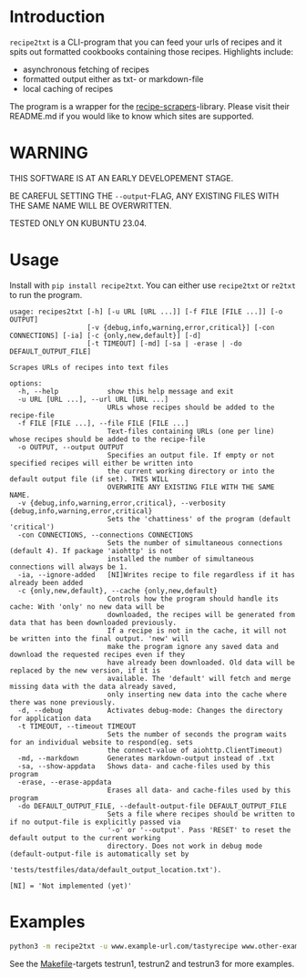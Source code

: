 # Introduction

`recipe2txt` is a CLI-program that you can feed your urls of recipes and it spits out formatted cookbooks containing those recipes. Highlights include:

* asynchronous fetching of recipes
* formatted output either as txt- or markdown-file
* local caching of recipes

The program is a wrapper for the [recipe-scrapers](https://github.com/hhursev/recipe-scrapers)-library. Please visit their README.md if you would like to know which sites are supported.

# WARNING

THIS SOFTWARE IS AT AN EARLY DEVELOPEMENT STAGE.

BE CAREFUL SETTING THE `--output`-FLAG, ANY EXISTING FILES WITH THE SAME NAME WILL BE OVERWRITTEN.

TESTED ONLY ON KUBUNTU 23.04.

# Usage

Install with `pip install recipe2txt`. You can either use `recipe2txt` or `re2txt` to run the program.

```
usage: recipes2txt [-h] [-u URL [URL ...]] [-f FILE [FILE ...]] [-o OUTPUT]
                   [-v {debug,info,warning,error,critical}] [-con CONNECTIONS] [-ia] [-c {only,new,default}] [-d]
                   [-t TIMEOUT] [-md] [-sa | -erase | -do DEFAULT_OUTPUT_FILE]

Scrapes URLs of recipes into text files

options:
  -h, --help            show this help message and exit
  -u URL [URL ...], --url URL [URL ...]
                        URLs whose recipes should be added to the recipe-file
  -f FILE [FILE ...], --file FILE [FILE ...]
                        Text-files containing URLs (one per line) whose recipes should be added to the recipe-file
  -o OUTPUT, --output OUTPUT
                        Specifies an output file. If empty or not specified recipes will either be written into
                        the current working directory or into the default output file (if set). THIS WILL
                        OVERWRITE ANY EXISTING FILE WITH THE SAME NAME.
  -v {debug,info,warning,error,critical}, --verbosity {debug,info,warning,error,critical}
                        Sets the 'chattiness' of the program (default 'critical')
  -con CONNECTIONS, --connections CONNECTIONS
                        Sets the number of simultaneous connections (default 4). If package 'aiohttp' is not
                        installed the number of simultaneous connections will always be 1.
  -ia, --ignore-added   [NI]Writes recipe to file regardless if it has already been added
  -c {only,new,default}, --cache {only,new,default}
                        Controls how the program should handle its cache: With 'only' no new data will be
                        downloaded, the recipes will be generated from data that has been downloaded previously.
                        If a recipe is not in the cache, it will not be written into the final output. 'new' will
                        make the program ignore any saved data and download the requested recipes even if they
                        have already been downloaded. Old data will be replaced by the new version, if it is
                        available. The 'default' will fetch and merge missing data with the data already saved,
                        only inserting new data into the cache where there was none previously.
  -d, --debug           Activates debug-mode: Changes the directory for application data
  -t TIMEOUT, --timeout TIMEOUT
                        Sets the number of seconds the program waits for an individual website to respond(eg. sets
                        the connect-value of aiohttp.ClientTimeout)
  -md, --markdown       Generates markdown-output instead of .txt
  -sa, --show-appdata   Shows data- and cache-files used by this program
  -erase, --erase-appdata
                        Erases all data- and cache-files used by this program
  -do DEFAULT_OUTPUT_FILE, --default-output-file DEFAULT_OUTPUT_FILE
                        Sets a file where recipes should be written to if no output-file is explicitly passed via
                        '-o' or '--output'. Pass 'RESET' to reset the default output to the current working
                        directory. Does not work in debug mode (default-output-file is automatically set by
                        'tests/testfiles/data/default_output_location.txt').

[NI] = 'Not implemented (yet)'
```

# Examples

```bash
python3 -m recipe2txt -u www.example-url.com/tastyrecipe www.other-examle-url.org/deliciousmeal -o ~/Documents/great-recipes.txt
```
See the [Makefile](Makefile)-targets testrun1, testrun2 and testrun3 for more examples.
